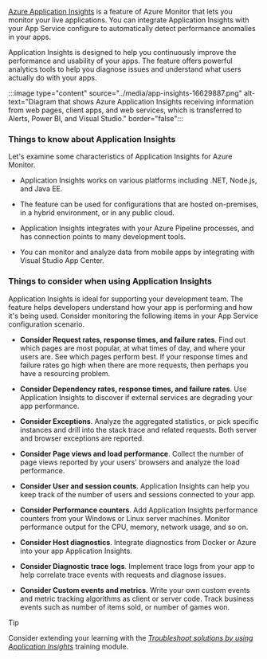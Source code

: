 [Azure Application Insights](/azure/azure-monitor/app/app-insights-overview) is a feature of Azure Monitor that lets you monitor your live applications. You can integrate Application Insights with your App Service configure to automatically detect performance anomalies in your apps. 

Application Insights is designed to help you continuously improve the performance and usability of your apps. The feature offers powerful analytics tools to help you diagnose issues and understand what users actually do with your apps.

:::image type="content" source="../media/app-insights-16629887.png" alt-text="Diagram that shows Azure Application Insights receiving information from web pages, client apps, and web services, which is transferred to Alerts, Power BI, and Visual Studio." border="false":::

### Things to know about Application Insights

Let's examine some characteristics of Application Insights for Azure Monitor.

- Application Insights works on various platforms including .NET, Node.js, and Java EE.

- The feature can be used for configurations that are hosted on-premises, in a hybrid environment, or in any public cloud.

- Application Insights integrates with your Azure Pipeline processes, and has connection points to many development tools.

- You can monitor and analyze data from mobile apps by integrating with Visual Studio App Center.

### Things to consider when using Application Insights

Application Insights is ideal for supporting your development team. The feature helps developers understand how your app is performing and how it's being used. Consider monitoring the following items in your App Service configuration scenario.

- **Consider Request rates, response times, and failure rates**. Find out which pages are most popular, at what times of day, and where your users are. See which pages perform best. If your response times and failure rates go high when there are more requests, then perhaps you have a resourcing problem.

- **Consider Dependency rates, response times, and failure rates**. Use Application Insights to discover if external services are degrading your app performance.

- **Consider Exceptions**. Analyze the aggregated statistics, or pick specific instances and drill into the stack trace and related requests. Both server and browser exceptions are reported.

- **Consider Page views and load performance**. Collect the number of page views reported by your users' browsers and analyze the load performance.

- **Consider User and session counts**. Application Insights can help you keep track of the number of users and sessions connected to your app.

- **Consider Performance counters**. Add Application Insights performance counters from your Windows or Linux server machines. Monitor performance output for the CPU, memory, network usage, and so on.

- **Consider Host diagnostics**. Integrate diagnostics from Docker or Azure into your app Application Insights.

- **Consider Diagnostic trace logs**. Implement trace logs from your app to help correlate trace events with requests and diagnose issues.

- **Consider Custom events and metrics**. Write your own custom events and metric tracking algorithms as client or server code. Track business events such as number of items sold, or number of games won.

> [!TIP]
> Consider extending your learning with the [*Troubleshoot solutions by using Application Insights*](/training/paths/az-204-instrument-solutions-support-monitoring-logging/) training module. 
